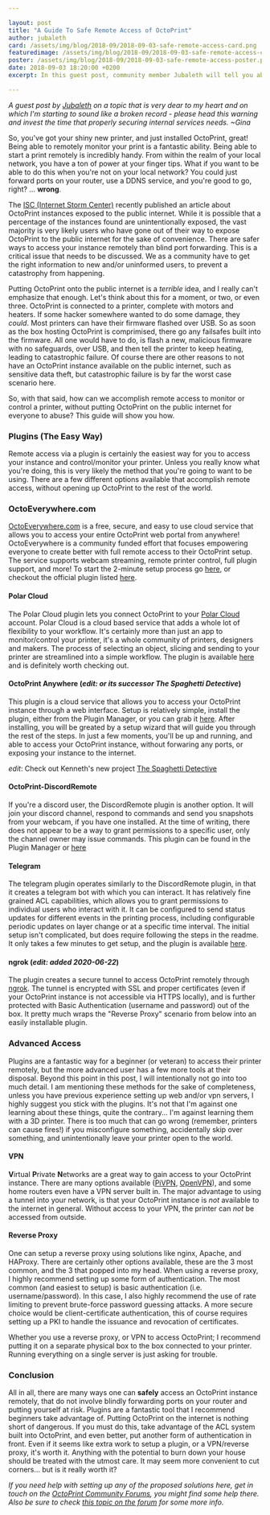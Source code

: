 ```yaml
---

layout: post
title: "A Guide To Safe Remote Access of OctoPrint"
author: jubaleth
card: /assets/img/blog/2018-09/2018-09-03-safe-remote-access-card.png
featuredimage: /assets/img/blog/2018-09/2018-09-03-safe-remote-access-card.png
poster: /assets/img/blog/2018-09/2018-09-03-safe-remote-access-poster.png
date: 2018-09-03 18:20:00 +0200
excerpt: In this guest post, community member Jubaleth will tell you about safe ways to access your OctoPrint instance from the internet.

---
```


*A guest post by [Jubaleth](https://jubaleth.wtf/) on a topic that is very dear to my heart and on which I'm starting
to sound like a broken record - please head this warning and invest the time that properly securing internal services
needs. ~Gina*

So, you've got your shiny new printer, and just installed OctoPrint, great! Being able to remotely monitor your print is a fantastic ability. Being able to start a print remotely is incredibly handy. From within the realm of your local network, you have a ton of power at your finger tips. What if you want to be able to do this when you're not on your local network? You could just forward ports on your router, use a DDNS service, and you're good to go, right? ... **wrong**. 

The [ISC (Internet Storm Center)](https://isc.sans.edu/forums/diary/3D+Printers+in+The+Wild+What+Can+Go+Wrong/24044/) recently published an article about OctoPrint instances exposed to the public internet. While it is possible that a percentage of the instances found are unintentionally exposed, the vast majority is very likely users who have gone out of their way to expose OctoPrint to the public internet for the sake of convenience. There are safer ways to access your instance remotely than blind port forwarding. This is a critical issue that needs to be discussed. We as a community have to get the right information to new and/or uninformed users, to prevent a catastrophy from happening.

Putting OctoPrint onto the public internet is a *terrible* idea, and I really can't emphasize that enough. Let's think about this for a moment, or two, or even three. OctoPrint is connected to a printer, complete with motors and heaters. If some hacker somewhere wanted to do some damage, they *could*. Most printers can have their firmware flashed over USB. So as soon as the box hosting OctoPrint is comprimised, there go any failsafes built into the firmware. All one would have to do, is flash a new, malicious firmware with no safeguards, over USB, and then tell the printer to keep heating, leading to catastrophic failure. Of course there are other reasons to not have an OctoPrint instance available on the public internet, such as sensitive data theft, but catastrophic failure is by far the worst case scenario here.

So, with that said, how can we accomplish remote access to monitor or control a printer, without putting OctoPrint on the public internet for everyone to abuse?  This guide will show you how.

### Plugins (The Easy Way)

Remote access via a plugin is certainly the easiest way for you to access your instance and control/monitor your printer. Unless you really know what you're doing, this is very likely the method that you're going to want to be using. There are a few different options available that accomplish remote access, without opening up OctoPrint to the rest of the world.

### OctoEverywhere.com

[OctoEverywhere.com](https://octoeverywhere.com/?source=octoprint_blog) is a free, secure, and easy to use cloud service that allows you to access your entire OctoPrint web portal from anywhere! OctoEverywhere is a community funded effort that focuses empowering everyone to create better with full remote access to their OctoPrint setup. The service supports webcam streaming, remote printer control, full plugin support, and more! To start the 2-minute setup process go [here](https://octoeverywhere.com/getStarted?source=octoprint_blog), or checkout the official plugin listed [here](https://plugins.octoprint.org/plugins/octoeverywhere/).

#### Polar Cloud

The Polar Cloud plugin lets you connect OctoPrint to your [Polar Cloud](https://polar3d.com) account. Polar Cloud is a cloud based service that adds a whole lot of flexibility to your workflow. It's certainly more than just an app to monitor/control your printer, it's a whole community of printers, designers and makers. The process of selecting an object, slicing and sending to your printer are streamlined into a simple workflow. The plugin is available [here](https://plugins.octoprint.org/plugins/polarcloud/) and is definitely worth checking out.

#### OctoPrint Anywhere (*edit: or its successor The Spaghetti Detective*)

This plugin is a cloud service that allows you to access your OctoPrint instance through a web interface.
Setup is relatively simple, install the plugin, either from the Plugin Manager, or you can grab it [here](https://plugins.octoprint.org/plugins/anywhere/). After installing, you will be greated by a setup wizard that will guide you through the rest of the steps. In just a few moments, you'll be up and running, and able to access your OctoPrint instance, without forwaring any ports, or exposing your instance to the internet.

*edit*: Check out Kenneth's new project [The Spaghetti Detective](https://plugins.octoprint.org/plugins/thespaghettidetective/)

#### OctoPrint-DiscordRemote

If you're a discord user, the DiscordRemote plugin is another option. It will join your discord channel,
respond to commands and send you snapshots from your webcam, if you have one installed. At the time of writing, there does not appear to be a way to grant permissions to a specific user, only the channel owner may issue commands. This plugin can be found in the Plugin Manager or [here](https://plugins.octoprint.org/plugins/DiscordRemote/)

#### Telegram

The telegram plugin operates similarly to the DiscordRemote plugin, in that it creates a telegram bot with which you can interact. It has relatively fine grained ACL capabilities, which allows you to grant permissions to individual users who interact with it. It can be configured to send status updates for different events in the printing process, including configurable periodic updates on layer change or at a specific time interval. The initial setup isn't complicated, but does require following the steps in the readme. It only takes a few minutes to get setup, and the plugin is available [here](https://plugins.octoprint.org/plugins/telegram/).

#### ngrok (*edit: added 2020-06-22*)

The plugin creates a secure tunnel to access OctoPrint remotely through [ngrok](https://ngrok.com/). The tunnel is encrypted with SSL and proper certificates (even if your OctoPrint instance is not accessible via HTTPS locally), and is further protected with Basic Authentication (username and password) out of the box. It pretty much wraps the "Reverse Proxy" scenario from below into an easily installable plugin.

### Advanced Access

Plugins are a fantastic way for a beginner (or veteran) to access their printer remotely, but the more advanced user has a few more tools at their disposal. Beyond this point in this post, I will intentionally not go into too much detail. I am mentioning these methods for the sake of completeness, unless you have previous experience setting up web and/or vpn servers, I highly suggest you stick with the plugins. It's not that I'm against one learning about these things, quite the contrary... I'm against learning them with a 3D printer. There is too much that can go wrong (remember, printers can cause fires!) if you misconfigure something, accidentally skip over something, and unintentionally leave your printer open to the world. 

#### VPN

**V**irtual **P**rivate **N**etworks are a great way to gain access to your OctoPrint instance. There are many options available ([PiVPN](http://www.pivpn.io/), [OpenVPN](https://openvpn.net/)), and some home routers even have a VPN server built in. The major advantage to using a tunnel into your network, is that your OctoPrint instance is *not* available to the internet in general. Without access to your VPN, the printer can *not* be accessed from outside. 

#### Reverse Proxy

One can setup a reverse proxy using solutions like nginx, Apache, and HAProxy. There are certainly other options available, these are the 3 most common, and the 3 that popped into my head. When using a reverse proxy, I highly recommend setting up some form of authentication. The most common (and easiest to setup) is basic authentication (i.e. username/password). In this case, I also highly recommend the use of rate limiting to prevent brute-force password guessing attacks. A more secure choice would be client-certificate authentication, this of course requires setting up a PKI to handle the issuance and revocation of certificates. 

Whether you use a reverse proxy, or VPN to access OctoPrint; I recommend putting it on a separate physical box to the box connected to your printer. Running everything on a single server is just asking for trouble.

### Conclusion

All in all, there are many ways one can **safely** access an OctoPrint instance remotely, that do not involve blindly forwarding ports on your router and putting yourself at risk. Plugins are a fantastic tool that I recommend beginners take advantage of. Putting OctoPrint on the internet is nothing short of dangerous. If you must do this, take advantage of the ACL system built into OctoPrint, and even better, put another form of authentication in front. Even if it seems like extra work to setup a plugin, or a VPN/reverse proxy, it's worth it. Anything with the potential to burn down your house should be treated with the utmost care. It may seem more convenient to cut corners... but is it really worth it?

*If you need help with setting up any of the proposed solutions here, get in touch on the [OctoPrint Community Forums](https://discourse.octoprint.org), you might find some help there. Also be sure to check [this topic on the forum](https://discourse.octoprint.org/t/access-your-octoprint-remotely/3628) for some more info.*